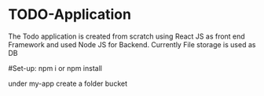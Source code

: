 # TODO-Application
The Todo application is created from scratch using React JS as front end Framework and used Node JS for Backend. Currently File storage is used as DB

#Set-up:
npm i or npm install

under my-app create a folder bucket




